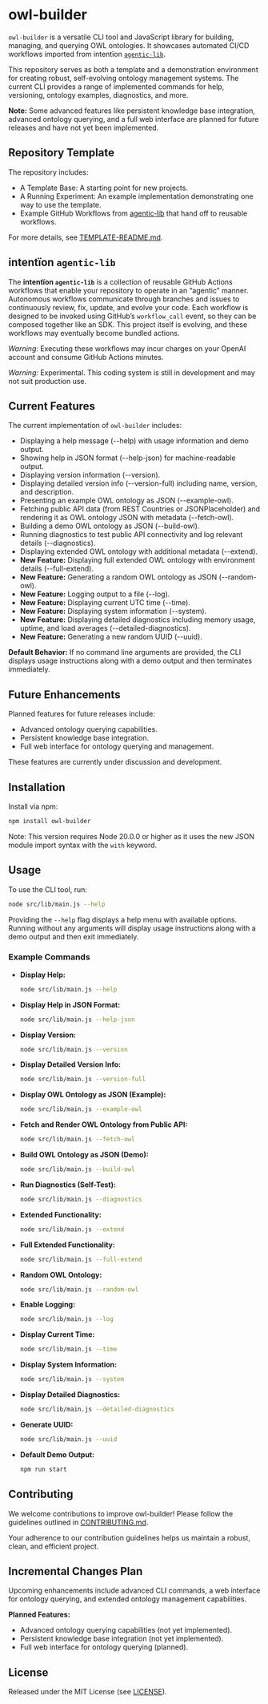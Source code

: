 # owl-builder

`owl-builder` is a versatile CLI tool and JavaScript library for building, managing, and querying OWL ontologies. It showcases automated CI/CD workflows imported from intentïon [`agentic‑lib`](https://github.com/xn-intenton-z2a/agentic-lib).

This repository serves as both a template and a demonstration environment for creating robust, self-evolving ontology management systems. The current CLI provides a range of implemented commands for help, versioning, ontology examples, diagnostics, and more.

**Note:** Some advanced features like persistent knowledge base integration, advanced ontology querying, and a full web interface are planned for future releases and have not yet been implemented.

## Repository Template

The repository includes:
* A Template Base: A starting point for new projects.
* A Running Experiment: An example implementation demonstrating one way to use the template.
* Example GitHub Workflows from [agentic‑lib](https://github.com/xn-intenton-z2a/agentic-lib) that hand off to reusable workflows.

For more details, see [TEMPLATE-README.md](./TEMPLATE-README.md).

## intentïon `agentic‑lib`

The **intentïon `agentic‑lib`** is a collection of reusable GitHub Actions workflows that enable your repository to operate in an “agentic” manner. Autonomous workflows communicate through branches and issues to continuously review, fix, update, and evolve your code. Each workflow is designed to be invoked using GitHub’s `workflow_call` event, so they can be composed together like an SDK. This project itself is evolving, and these workflows may eventually become bundled actions.

*Warning:* Executing these workflows may incur charges on your OpenAI account and consume GitHub Actions minutes.

*Warning:* Experimental. This coding system is still in development and may not suit production use.

## Current Features

The current implementation of `owl-builder` includes:

- Displaying a help message (--help) with usage information and demo output.
- Showing help in JSON format (--help-json) for machine-readable output.
- Displaying version information (--version).
- Displaying detailed version info (--version-full) including name, version, and description.
- Presenting an example OWL ontology as JSON (--example-owl).
- Fetching public API data (from REST Countries or JSONPlaceholder) and rendering it as OWL ontology JSON with metadata (--fetch-owl).
- Building a demo OWL ontology as JSON (--build-owl).
- Running diagnostics to test public API connectivity and log relevant details (--diagnostics).
- Displaying extended OWL ontology with additional metadata (--extend).
- **New Feature:** Displaying full extended OWL ontology with environment details (--full-extend).
- **New Feature:** Generating a random OWL ontology as JSON (--random-owl).
- **New Feature:** Logging output to a file (--log).
- **New Feature:** Displaying current UTC time (--time).
- **New Feature:** Displaying system information (--system).
- **New Feature:** Displaying detailed diagnostics including memory usage, uptime, and load averages (--detailed-diagnostics).
- **New Feature:** Generating a new random UUID (--uuid).

**Default Behavior:** If no command line arguments are provided, the CLI displays usage instructions along with a demo output and then terminates immediately.

## Future Enhancements

Planned features for future releases include:

- Advanced ontology querying capabilities.
- Persistent knowledge base integration.
- Full web interface for ontology querying and management.

These features are currently under discussion and development.

## Installation

Install via npm:

```bash
npm install owl-builder
```

Note: This version requires Node 20.0.0 or higher as it uses the new JSON module import syntax with the `with` keyword.

## Usage

To use the CLI tool, run:

```bash
node src/lib/main.js --help
```

Providing the `--help` flag displays a help menu with available options. Running without any arguments will display usage instructions along with a demo output and then exit immediately.

### Example Commands

- **Display Help:**
  ```bash
  node src/lib/main.js --help
  ```

- **Display Help in JSON Format:**
  ```bash
  node src/lib/main.js --help-json
  ```

- **Display Version:**
  ```bash
  node src/lib/main.js --version
  ```

- **Display Detailed Version Info:**
  ```bash
  node src/lib/main.js --version-full
  ```

- **Display OWL Ontology as JSON (Example):**
  ```bash
  node src/lib/main.js --example-owl
  ```

- **Fetch and Render OWL Ontology from Public API:**
  ```bash
  node src/lib/main.js --fetch-owl
  ```

- **Build OWL Ontology as JSON (Demo):**
  ```bash
  node src/lib/main.js --build-owl
  ```

- **Run Diagnostics (Self-Test):**
  ```bash
  node src/lib/main.js --diagnostics
  ```

- **Extended Functionality:**
  ```bash
  node src/lib/main.js --extend
  ```

- **Full Extended Functionality:**
  ```bash
  node src/lib/main.js --full-extend
  ```

- **Random OWL Ontology:**
  ```bash
  node src/lib/main.js --random-owl
  ```

- **Enable Logging:**
  ```bash
  node src/lib/main.js --log
  ```

- **Display Current Time:**
  ```bash
  node src/lib/main.js --time
  ```

- **Display System Information:**
  ```bash
  node src/lib/main.js --system
  ```

- **Display Detailed Diagnostics:**
  ```bash
  node src/lib/main.js --detailed-diagnostics
  ```

- **Generate UUID:**
  ```bash
  node src/lib/main.js --uuid
  ```

- **Default Demo Output:**
  ```bash
  npm run start
  ```

## Contributing

We welcome contributions to improve owl-builder! Please follow the guidelines outlined in [CONTRIBUTING.md](./CONTRIBUTING.md).

Your adherence to our contribution guidelines helps us maintain a robust, clean, and efficient project.

## Incremental Changes Plan

Upcoming enhancements include advanced CLI commands, a web interface for ontology querying, and extended ontology management capabilities.

**Planned Features:**
- Advanced ontology querying capabilities (not yet implemented).
- Persistent knowledge base integration (not yet implemented).
- Full web interface for ontology querying (planned).

## License

Released under the MIT License (see [LICENSE](./LICENSE)).

<!-- Consistency improvements applied to code and documentation for better readability and maintainability. -->
